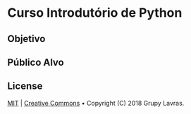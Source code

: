 # Curso Introdutório de Python

## Objetivo

## Público Alvo


## License
[MIT](https://opensource.org/licenses/MIT) | [Creative Commons](https://creativecommons.org/licenses/by-nc-sa/4.0/) &bullet; Copyright (C) 2018 Grupy Lavras.
